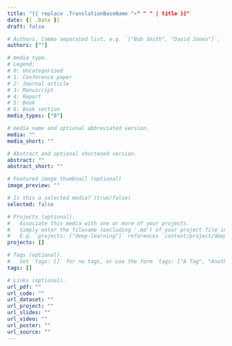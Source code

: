 ```yaml
---
title: "{{ replace .TranslationBaseName "-" " " | title }}"
date: {{ .Date }}
draft: false

# Authors. Comma separated list, e.g. `["Bob Smith", "David Jones"]`.
authors: [""]

# media type.
# Legend:
# 0: Uncategorized
# 1: Conference paper
# 2: Journal article
# 3: Manuscript
# 4: Report
# 5: Book
# 6: Book section
media_types: ["0"]

# media name and optional abbreviated version.
media: ""
media_short: ""

# Abstract and optional shortened version.
abstract: ""
abstract_short: ""

# Featured image thumbnail (optional)
image_preview: ""

# Is this a selected media? (true/false)
selected: false

# Projects (optional).
#   Associate this media with one or more of your projects.
#   Simply enter the filename (excluding '.md') of your project file in `content/project/`.
#   E.g. `projects: ["deep-learning"]` references `content/project/deep-learning.md`.
projects: []

# Tags (optional).
#   Set `tags: []` for no tags, or use the form `tags: ["A Tag", "Another Tag"]` for one or more tags.
tags: []

# Links (optional).
url_pdf: ""
url_code: ""
url_dataset: ""
url_project: ""
url_slides: ""
url_video: ""
url_poster: ""
url_source: ""
---
```

